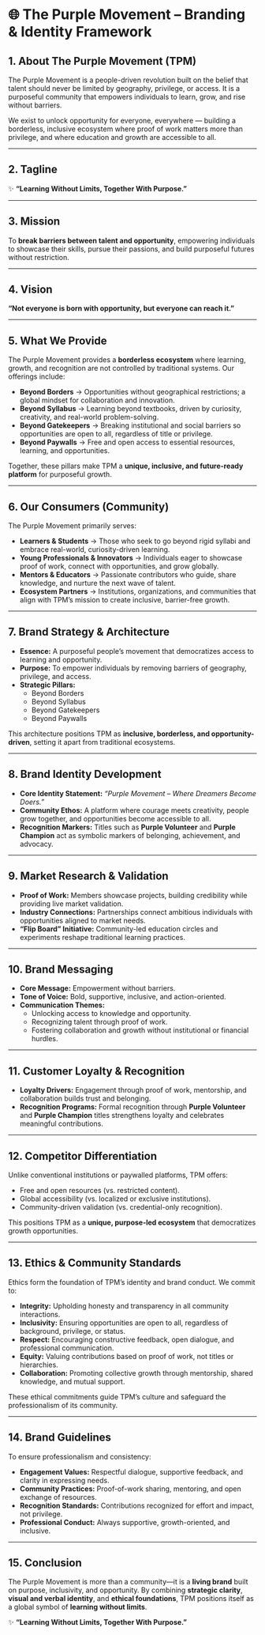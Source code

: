 # 🌐 The Purple Movement – Branding & Identity Framework

## 1. About The Purple Movement (TPM)

The Purple Movement is a people-driven revolution built on the belief that talent should never be limited by geography, privilege, or access. It is a purposeful community that empowers individuals to learn, grow, and rise without barriers.

We exist to unlock opportunity for everyone, everywhere — building a borderless, inclusive ecosystem where proof of work matters more than privilege, and where education and growth are accessible to all.

---

## 2. Tagline

✨ **“Learning Without Limits, Together With Purpose.”**

---

## 3. Mission

To **break barriers between talent and opportunity**, empowering individuals to showcase their skills, pursue their passions, and build purposeful futures without restriction.

---

## 4. Vision

**“Not everyone is born with opportunity, but everyone can reach it.”**

---

## 5. What We Provide

The Purple Movement provides a **borderless ecosystem** where learning, growth, and recognition are not controlled by traditional systems. Our offerings include:

- **Beyond Borders** → Opportunities without geographical restrictions; a global mindset for collaboration and innovation.  
- **Beyond Syllabus** → Learning beyond textbooks, driven by curiosity, creativity, and real-world problem-solving.  
- **Beyond Gatekeepers** → Breaking institutional and social barriers so opportunities are open to all, regardless of title or privilege.  
- **Beyond Paywalls** → Free and open access to essential resources, learning, and opportunities.  

Together, these pillars make TPM a **unique, inclusive, and future-ready platform** for purposeful growth.

---

## 6. Our Consumers (Community)

The Purple Movement primarily serves:

- **Learners & Students** → Those who seek to go beyond rigid syllabi and embrace real-world, curiosity-driven learning.  
- **Young Professionals & Innovators** → Individuals eager to showcase proof of work, connect with opportunities, and grow globally.  
- **Mentors & Educators** → Passionate contributors who guide, share knowledge, and nurture the next wave of talent.  
- **Ecosystem Partners** → Institutions, organizations, and communities that align with TPM’s mission to create inclusive, barrier-free growth.  

---

## 7. Brand Strategy & Architecture

- **Essence:** A purposeful people’s movement that democratizes access to learning and opportunity.  
- **Purpose:** To empower individuals by removing barriers of geography, privilege, and access.  
- **Strategic Pillars:**  
  - Beyond Borders  
  - Beyond Syllabus  
  - Beyond Gatekeepers  
  - Beyond Paywalls  

This architecture positions TPM as **inclusive, borderless, and opportunity-driven**, setting it apart from traditional ecosystems.

---

## 8. Brand Identity Development

- **Core Identity Statement:** *“Purple Movement – Where Dreamers Become Doers.”*  
- **Community Ethos:** A platform where courage meets creativity, people grow together, and opportunities become accessible to all.  
- **Recognition Markers:** Titles such as **Purple Volunteer** and **Purple Champion** act as symbolic markers of belonging, achievement, and advocacy.  

---

## 9. Market Research & Validation

- **Proof of Work:** Members showcase projects, building credibility while providing live market validation.  
- **Industry Connections:** Partnerships connect ambitious individuals with opportunities aligned to market needs.  
- **“Flip Board” Initiative:** Community-led education circles and experiments reshape traditional learning practices.  

---

## 10. Brand Messaging

- **Core Message:** Empowerment without barriers.  
- **Tone of Voice:** Bold, supportive, inclusive, and action-oriented.  
- **Communication Themes:**  
  - Unlocking access to knowledge and opportunity.  
  - Recognizing talent through proof of work.  
  - Fostering collaboration and growth without institutional or financial hurdles.  

---

## 11. Customer Loyalty & Recognition

- **Loyalty Drivers:** Engagement through proof of work, mentorship, and collaboration builds trust and belonging.  
- **Recognition Programs:** Formal recognition through **Purple Volunteer** and **Purple Champion** titles strengthens loyalty and celebrates meaningful contributions.  

---

## 12. Competitor Differentiation

Unlike conventional institutions or paywalled platforms, TPM offers:

- Free and open resources (vs. restricted content).  
- Global accessibility (vs. localized or exclusive institutions).  
- Community-driven validation (vs. credential-only recognition).  

This positions TPM as a **unique, purpose-led ecosystem** that democratizes growth opportunities.

---

## 13. Ethics & Community Standards

Ethics form the foundation of TPM’s identity and brand conduct. We commit to:

- **Integrity:** Upholding honesty and transparency in all community interactions.  
- **Inclusivity:** Ensuring opportunities are open to all, regardless of background, privilege, or status.  
- **Respect:** Encouraging constructive feedback, open dialogue, and professional communication.  
- **Equity:** Valuing contributions based on proof of work, not titles or hierarchies.  
- **Collaboration:** Promoting collective growth through mentorship, shared knowledge, and mutual support.  

These ethical commitments guide TPM’s culture and safeguard the professionalism of its community.

---

## 14. Brand Guidelines

To ensure professionalism and consistency:

- **Engagement Values:** Respectful dialogue, supportive feedback, and clarity in expressing needs.  
- **Community Practices:** Proof-of-work sharing, mentoring, and open exchange of resources.  
- **Recognition Standards:** Contributions recognized for effort and impact, not privilege.  
- **Professional Conduct:** Always supportive, growth-oriented, and inclusive.  

---

## 15. Conclusion

The Purple Movement is more than a community—it is a **living brand** built on purpose, inclusivity, and opportunity. By combining **strategic clarity**, **visual and verbal identity**, and **ethical foundations**, TPM positions itself as a global symbol of **learning without limits**.

✨ **“Learning Without Limits, Together With Purpose.”**
